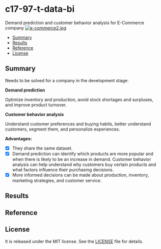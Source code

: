 # c17-97-t-data-bi
Demand prediction and customer behavior analysis for E-Commerce company
[![e-commerce2.jpg](https://i.postimg.cc/prL8q2f0/e-commerce2.jpg)](https://postimg.cc/BLRXvfwD)

- [Summary](#summary)
- [Results](#results)
- [Reference](#reference)
- [License](#license)

## Summary
Needs to be solved for a company in the development stage:

**Demand prediction**

Optimize inventory and production, avoid stock shortages and surpluses, and improve product turnover.

**Customer behavior analysis**

Understand customer preferences and buying habits, better understand customers, segment them, and personalize experiences.

**Advantages:**

- [x]  They share the same dataset.
- [x]  Demand prediction can identify which products are more popular and when there is likely to be an increase in demand. Customer behavior analysis can help understand why customers buy certain products and what factors influence their purchasing decisions.
- [x]  More informed decisions can be made about production, inventory, marketing strategies, and customer service.

## Results 

## Reference

## License

It is released under the MIT license. See the [LICENSE](/LICENSE) file for details.